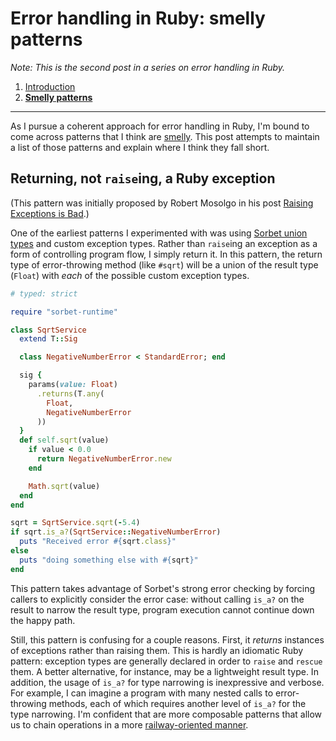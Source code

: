 # Error handling in Ruby: smelly patterns

_Note: This is the second post in a series on error handling in Ruby._

1. [Introduction](/writing/ruby-error-handling-introduction.html)
2. **[Smelly patterns](/writing/ruby-error-handling-smelly-patterns.html)**

---

As I pursue a coherent approach for error handling in Ruby, I'm bound to come
across patterns that I think are [smelly](https://en.wikipedia.org/wiki/Code_smell). This post attempts to maintain a list of those patterns and explain where I think they fall short.

## Returning, not `raise`ing, a Ruby exception

(This pattern was initially proposed by Robert Mosolgo in his post [Raising
Exceptions is Bad](https://rmosolgo.github.io/ruby/programming/2016/11/23/raising-exceptions-is-bad.html).)

One of the earliest patterns I experimented with was using [Sorbet union
types](https://sorbet.org/docs/union-types#__docusaurus) and custom exception
types. Rather than `raise`ing an exception as a form of controlling program flow, I simply return it.
In this pattern, the return type of error-throwing method (like `#sqrt`) will be a
union of the result type (`Float`) with _each_ of the possible custom exception types.

```ruby
# typed: strict

require "sorbet-runtime"

class SqrtService
  extend T::Sig

  class NegativeNumberError < StandardError; end

  sig {
    params(value: Float)
      .returns(T.any(
        Float,
        NegativeNumberError
      ))
  }
  def self.sqrt(value)
    if value < 0.0
      return NegativeNumberError.new
    end

    Math.sqrt(value)
  end
end

sqrt = SqrtService.sqrt(-5.4)
if sqrt.is_a?(SqrtService::NegativeNumberError)
  puts "Received error #{sqrt.class}"
else
  puts "doing something else with #{sqrt}"
end
```

This pattern takes advantage of Sorbet's strong error checking by forcing
callers to explicitly consider the error case: without calling `is_a?` on the result
to narrow the result type, program execution cannot continue down the happy
path.

Still, this pattern is confusing for a couple reasons. First, it _returns_
instances of exceptions rather than raising them. This is hardly an idiomatic
Ruby pattern: exception types are generally declared in order to `raise` and
`rescue` them. A better alternative, for instance, may be a lightweight result
type. In addition, the usage of `is_a?` for type narrowing is inexpressive and
verbose. For example, I can imagine a program with many nested calls to error-throwing
methods, each of which requires another level of `is_a?` for the type narrowing.
I'm confident that are more composable patterns that allow us to chain
operations in a more [railway-oriented manner](https://fsharpforfunandprofit.com/rop/).
